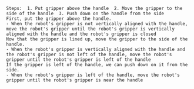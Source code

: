 
    Steps:  1. Put gripper above the handle  2. Move the gripper to the side of the handle  3. Push down on the handle from the side
    First, put the gripper above the handle.
    - When the robot's gripper is not vertically aligned with the handle, move the robot's gripper until the robot's gripper is vertically aligned with the handle and the robot's gripper is closed
    Now that the gripper is lined up, move the gripper to the side of the handle.
    - When the robot's gripper is vertically aligned with the handle and the robot's gripper is not left of the handle, move the robot's gripper until the robot's gripper is left of the handle
    If the gripper is left of the handle, we can push down on it from the side.
    - When the robot's gripper is left of the handle, move the robot's gripper until the robot's gripper is near the handle